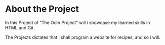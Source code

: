 # About the Project

In this Project of "The Odin Project" will i showcase my learned skills in HTML and Git.

The Projects dictates that i shall program a website for recipes, and so i will.